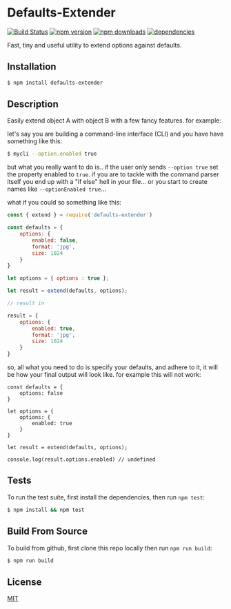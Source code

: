 # Defaults-Extender

[![Build Status](https://travis-ci.org/Milewski/defaults-extender.svg?branch=master)](https://travis-ci.org/Milewski/defaults-extender)
[![npm version](https://badge.fury.io/js/defaults-extender.svg)](https://badge.fury.io/js/defaults-extender)
[![npm downloads](https://img.shields.io/npm/dm/defaults-extender.svg)](https://www.npmjs.com/package/defaults-extender)
[![dependencies](https://david-dm.org/Milewski/defaults-extender.svg)](https://www.npmjs.com/package/defaults-extender)

Fast, tiny and useful utility to extend options against defaults.

## Installation

```bash
$ npm install defaults-extender
```

## Description

Easily extend object A with object B with a few fancy features. for example:

let's say you are building a command-line interface (CLI) and you have have something like this:

```bash
$ mycli --option.enabled true
```

but what you really want to do is.. if the user only sends `--option true` set the property enabled to `true`.
if you are to tackle with the command parser itself you end up with a "if else" hell in your file... or you start to create names like `--optionEnabled true`... 

what if you could so something like this:

```js
const { extend } = require('defaults-extender')

const defaults = {
    options: {
        enabled: false,
        format: 'jpg',
        size: 1024
    }
}

let options = { options : true };

let result = extend(defaults, options);

// result in 

result = {
    options: {
        enabled: true,
        format: 'jpg',
        size: 1024
    }
}

```

so, all what you need to do is specify your defaults, and adhere to it, it will be how your final output will look like. for example this will not work:

```
const defaults = {
    options: false
}

let options = {
    options: {
        enabled: true
    }
}

let result = extend(defaults, options);

console.log(result.options.enabled) // undefined

```

## Tests

To run the test suite, first install the dependencies, then run `npm test`:

```bash
$ npm install && npm test
```

## Build From Source

To build from github, first clone this repo locally then run `npm run build`:

```bash
$ npm run build
```

## License 

[MIT](LICENSE)
